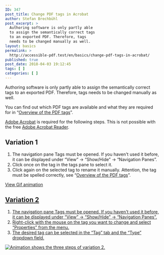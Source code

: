 ```yaml
---
ID: 347
post_title: Change PDF tags in Acrobat
author: Stefan Brechbühl
post_excerpt: >
  Authoring software is only partly able
  to assign the semantically correct tags
  to an exported PDF. Therefore, tags
  needs to be changed manually as well.
layout: basics
permalink: >
  http://accessible-pdf.test/en/basics/change-pdf-tags-in-acrobat/
published: true
post_date: 2018-04-03 19:12:45
tags: [ ]
categories: [ ]
---
```

Authoring software is only partly able to assign the semantically correct tags to an exported PDF. Therefore, tags needs to be changed manually as well.

You can find out which PDF tags are available and what they are required for in “[Overview of the PDF tags][1]”.

[Adobe Acrobat][2] is required for the following steps. This is not possible with the free [Adobe Acrobat Reader][3].

## Variation 1

1.  The navigation pane Tags must be opened. If you haven't used it before, it can be displayed under “View” → “Show/Hide” → “Navigation Panes”.
2.  Click once on the tag in the tags pane to select it.
3.  Click again on the selected tag to rename it manually. Attention, the tag must be spelled correctly, see “[Overview of the PDF tags][1]”.

<a href="![Animation shows the three steps of variation 1.][4]</a>">View Gif animation

## Variation 2

1.  The navigation pane Tags must be opened. If you haven't used it before, it can be displayed under “View” → “Show/Hide” → “Navigation Panes”.
2.  Right-click with the mouse on the tag you want to change and select “Properties” from the menu.
3.  The desired tag can be selected in the “Tag” tab and the “Type” dropdown field.

![Animation shows the three steps of variation 2.][5]

 [1]: http://accessible-pdf.test/en/basics/overview-of-the-pdf-tags/
 [2]: https://acrobat.adobe.com/uk/en/acrobat.html
 [3]: https://get.adobe.com/uk/reader/
 [4]: http://accessible-pdf.test/wp/wp-content/uploads/acrobat_rename_tag.gif
 [5]: http://accessible-pdf.test/wp/wp-content/uploads/acrobat_rename_tag2_en.gif